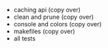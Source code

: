 - caching api (copy over)
- clean and prune (copy over)
- console and colors (copy over)
- makefiles (copy over)
- all tests
